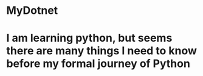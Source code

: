 # MyDotnet
# I am learning python, but seems there are many things I need to know before my formal journey of Python
